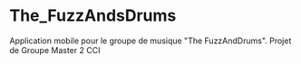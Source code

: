 # The_FuzzAndsDrums
Application mobile pour le groupe de musique "The FuzzAndDrums". Projet de Groupe Master 2 CCI
